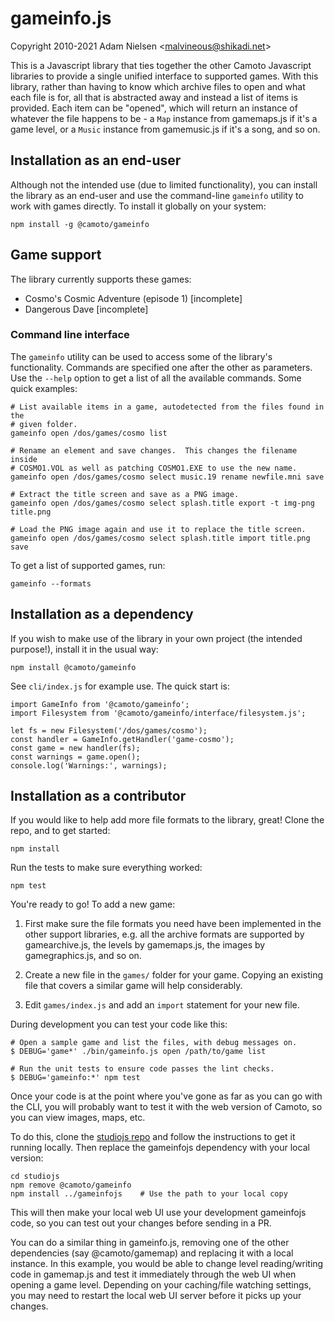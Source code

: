 # gameinfo.js
Copyright 2010-2021 Adam Nielsen <<malvineous@shikadi.net>>  

This is a Javascript library that ties together the other Camoto Javascript
libraries to provide a single unified interface to supported games.  With this
library, rather than having to know which archive files to open and what each
file is for, all that is abstracted away and instead a list of items is
provided.  Each item can be "opened", which will return an instance of whatever
the file happens to be - a `Map` instance from gamemaps.js if it's a game
level, or a `Music` instance from gamemusic.js if it's a song, and so on.

## Installation as an end-user

Although not the intended use (due to limited functionality), you can install
the library as an end-user and use the command-line `gameinfo` utility to work
with games directly.  To install it globally on your system:

    npm install -g @camoto/gameinfo

## Game support

The library currently supports these games:

 * Cosmo's Cosmic Adventure (episode 1) [incomplete]
 * Dangerous Dave [incomplete]

### Command line interface

The `gameinfo` utility can be used to access some of the library's
functionality.  Commands are specified one after the other as parameters.  Use
the `--help` option to get a list of all the available commands.  Some quick
examples:

    # List available items in a game, autodetected from the files found in the
    # given folder.
    gameinfo open /dos/games/cosmo list
    
    # Rename an element and save changes.  This changes the filename inside
    # COSMO1.VOL as well as patching COSMO1.EXE to use the new name.
    gameinfo open /dos/games/cosmo select music.19 rename newfile.mni save
    
    # Extract the title screen and save as a PNG image.
    gameinfo open /dos/games/cosmo select splash.title export -t img-png title.png
    
    # Load the PNG image again and use it to replace the title screen.
    gameinfo open /dos/games/cosmo select splash.title import title.png save

To get a list of supported games, run:

    gameinfo --formats

## Installation as a dependency

If you wish to make use of the library in your own project (the intended
purpose!), install it in the usual way:

    npm install @camoto/gameinfo

See `cli/index.js` for example use.  The quick start is:

    import GameInfo from '@camoto/gameinfo';
    import Filesystem from '@camoto/gameinfo/interface/filesystem.js';
    
    let fs = new Filesystem('/dos/games/cosmo');
    const handler = GameInfo.getHandler('game-cosmo');
    const game = new handler(fs);
    const warnings = game.open();
    console.log('Warnings:', warnings);

## Installation as a contributor

If you would like to help add more file formats to the library, great!
Clone the repo, and to get started:

    npm install

Run the tests to make sure everything worked:

    npm test

You're ready to go!  To add a new game:

 1. First make sure the file formats you need have been implemented in the other
    support libraries, e.g. all the archive formats are supported by
    gamearchive.js, the levels by gamemaps.js, the images by gamegraphics.js,
    and so on.
    
 2. Create a new file in the `games/` folder for your game.  Copying an
    existing file that covers a similar game will help considerably.
    
 3. Edit `games/index.js` and add an `import` statement for your new file.

During development you can test your code like this:

    # Open a sample game and list the files, with debug messages on.
    $ DEBUG='game*' ./bin/gameinfo.js open /path/to/game list

    # Run the unit tests to ensure code passes the lint checks.
    $ DEBUG='gameinfo:*' npm test

Once your code is at the point where you've gone as far as you can go with the
CLI, you will probably want to test it with the web version of Camoto, so you
can view images, maps, etc.

To do this, clone the [studiojs repo](https://github.com/camoto-project/studiojs)
and follow the instructions to get it running locally.  Then replace the
gameinfojs dependency with your local version:

    cd studiojs
    npm remove @camoto/gameinfo
    npm install ../gameinfojs    # Use the path to your local copy

This will then make your local web UI use your development gameinfojs code, so
you can test out your changes before sending in a PR.

You can do a similar thing in gameinfo.js, removing one of the other
dependencies (say @camoto/gamemap) and replacing it with a local instance.
In this example, you would be able to change level reading/writing code in
gamemap.js and test it immediately through the web UI when opening a game level.
Depending on your caching/file watching settings, you may need to restart the
local web UI server before it picks up your changes.
